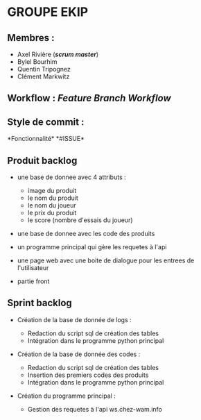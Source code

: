 # GROUPE EKIP

## Membres :
- Axel Rivière (__*scrum master*__)
- Bylel Bourhim
- Quentin Tripognez
- Clément Markwitz

## Workflow : *Feature Branch Workflow*

## Style de commit : 
 \*Fonctionnalité\* \*#ISSUE\*

## Produit backlog
* une base de donnee avec 4 attributs :
  - image du produit 
  - le nom du produit
  - le nom du joueur 
  - le prix du produit 
  - le score (nombre d'essais du joueur)

* une base de donnee avec les code des produits

* un programme principal qui gère les requetes à l'api

* une page web avec une boite de dialogue pour les entrees de l'utilisateur

* partie front 

## Sprint backlog

* Création de la base de donnée de logs :
  - Redaction du script sql de création des tables
  - Intégration dans le programme python principal

* Création de la base de donnée des codes :
  - Redaction du script sql de création des tables
  - Insertion des premiers codes des produits 
  - Intégration dans le programme python principal

* Création du programme principal :
  - Gestion des requetes à l'api ws.chez-wam.info

